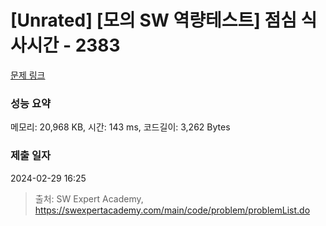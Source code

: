 # [Unrated] [모의 SW 역량테스트] 점심 식사시간 - 2383 

[문제 링크](https://swexpertacademy.com/main/code/problem/problemDetail.do?contestProbId=AV5-BEE6AK0DFAVl) 

### 성능 요약

메모리: 20,968 KB, 시간: 143 ms, 코드길이: 3,262 Bytes

### 제출 일자

2024-02-29 16:25



> 출처: SW Expert Academy, https://swexpertacademy.com/main/code/problem/problemList.do